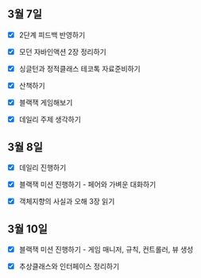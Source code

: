 ## 3월 7일

- [x] 2단계 피드백 반영하기
- [x] 모던 자바인액션 2장 정리하기
- [x] 싱글턴과 정적클래스 테코톡 자료준비하기
- [x] 산책하기
- [x] 블랙잭 게임해보기
- [x] 데일리 주제 생각하기



## 3월 8일

- [x] 데일리 진행하기
- [x] 블랙잭 미션 진행하기 - 페어와 가벼운 대화하기
- [x] 객체지향의 사실과 오해 3장 읽기



## 3월 10일

- [x] 블랙잭 미션 진행하기 - 게임 매니저, 규칙, 컨트롤러, 뷰 생성
- [x] 추상클래스와 인터페이스 정리하기

